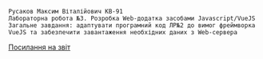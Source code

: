 ```no-highlight
Русаков Максим Віталійович КВ-91
Лабораторна робота №3. Розробка Web-додатка засобами Javascript/VueJS
Загальне завдання: адаптувати програмний код ЛР№2 до вимог фреймворка VueJS та забезпечити завантаження необхідних даних з Web-сервера
```
[Посилання на звіт](https://docs.google.com/document/d/1TpOOmDAHOyP7OwxQYCihNuSwe9_BBG9n0I73UnBVw2M/edit)
